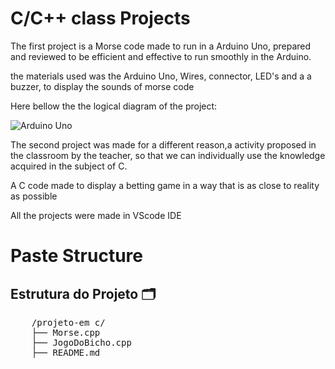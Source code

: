 # C/C++ class Projects 

The first project is a Morse code made to run in a Arduino Uno, prepared and reviewed to be efficient and effective to run smoothly in the Arduino.

the materials used was the Arduino Uno, Wires, connector, LED's and a a buzzer, to display the sounds of morse code

Here bellow the the logical diagram of the project:

![Arduino Uno](https://pin.it/7eIKGbq9G)

The second project was made for a different reason,a activity proposed in the classroom by the teacher, so that we can individually use the knowledge acquired in the subject of C.

A C code made to display a betting game in a way that is as close to reality as possible 

All the projects were made in VScode IDE
# Paste Structure
 <h2>Estrutura do Projeto 🗂️</h2>
    <pre>
    /projeto-em c/
    ├── Morse.cpp      
    ├── JogoDoBicho.cpp
    ├── README.md       
    </pre>